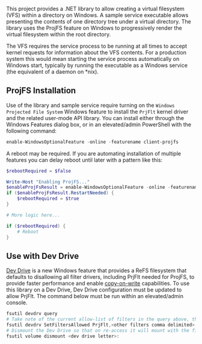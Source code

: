 This project provides a .NET library to allow creating a virtual filesystem (VFS) within a directory on Windows. A sample service executable allows presenting the contents of one directory tree under a virtual directory. The library uses the ProjFS feature on Windows to progressively render the virtual filesystem within the root directory.

The VFS requires the service process to be running at all times to accept kernel requests for information about the VFS contents. For a production system this would mean starting the service process automatically on Windows start, typically by running the executable as a Windows service (the equivalent of a daemon on *nix).

## ProjFS Installation
Use of the library and sample service require turning on the `Windows Projected File System` Windows feature to install the `PrjFlt` kernel driver and the related user-mode API library. You can install either through the Windows Features dialog box, or in an elevated/admin PowerShell with the following command:

```powershell
enable-WindowsOptionalFeature -online -featurename client-projfs
```

A reboot may be required. If you are automating installation of multiple features you can delay reboot until later with a pattern like this:

```powershell
$rebootRequired = $false

Write-Host "Enabling ProjFS..."
$enableProjFsResult = enable-WindowsOptionalFeature -online -featurename client-projfs -NoRestart
if ($enableProjFsResult.RestartNeeded) {
    $rebootRequired = $true
}

# More logic here...

if ($rebootRequired) {
    # Reboot 
}
```

## Use with Dev Drive
[Dev Drive](https://aka.ms/DevDrive) is a new Windows feature that provides a ReFS filesystem that defaults to disallowing all filter drivers, including PrjFlt needed for ProjFS, to provide faster performance and enable [copy-on-write](https://aka.ms/EngMSDevDrive) capabilities. To use this library on a Dev Drive, Dev Drive configuration must be updated to allow PrjFlt. The command below must be run within an elevated/admin console.

```powershell
fsutil devdrv query
# Take note of the current allow-list of filters in the query above, then add PrjFlt to the list:
fsutil devdrv SetFiltersAllowed PrjFlt,<other filters comma delimited>
# Dismount the Dev Drive so that on re-access it will mount with the filter update.
fsutil volume dismount <dev drive letter>:
```
